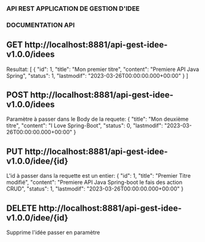 ### API REST APPLICATION DE GESTION D'IDEE

### DOCUMENTATION API

## GET http://localhost:8881/api-gest-idee-v1.0.0/idees

Resultat: 
[
    {
        "id": 1,
        "title": "Mon premier titre",
        "content": "Premiere API Java Spring",
        "status": 1,
        "lastmodif": "2023-03-26T00:00:00.000+00:00"
    }
]

## POST  http://localhost:8881/api-gest-idee-v1.0.0/idees

Paramètre à passer dans le Body de la requete:
{
    "title": "Mon deuxième titre",
    "content": "I Love Spring-Boot",
    "status": 0,
    "lastmodif": "2023-03-26T00:00:00.000+00:00"
}

## PUT http://localhost:8881/api-gest-idee-v1.0.0/idee/{id}

L'id à passer dans la requette est un entier:
{
    "id": 1,
    "title": "Premier Titre modifié",
    "content": "Premiere API Java Spring-boot le fais des action CRUD",
    "status": 1,
    "lastmodif": "2023-03-26T00:00:00.000+00:00"
}

## DELETE http://localhost:8881/api-gest-idee-v1.0.0/idee/{id}

Supprime l'idée passer en paramètre

